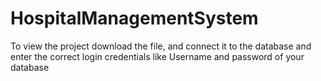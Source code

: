 # HospitalManagementSystem

To view the project download the file, and connect it to the database and enter the correct login credentials like Username and password of your database 
